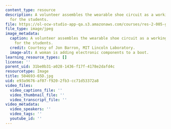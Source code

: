 ```yaml
---
content_type: resource
description: A volunteer assembles the wearable shoe circuit as a working demonstration
  for the students.
file: https://ol-ocw-studio-app-qa.s3.amazonaws.com/courses/res-2-005-girls-who-build-make-your-own-wearables-workshop-spring-2015/e93a9676af07f9202fb3cc71d53372a8_504693-65D.jpg
file_type: image/jpeg
image_metadata:
  caption: A volunteer assembles the wearable shoe circuit as a working demonstration
    for the students.
  credit: Courtesy of Jon Barron, MIT Lincoln Laboratory.
  image-alt: A woman is adding electronic components to a boot.
learning_resource_types: []
license: ''
parent_uid: 31be0b31-a028-1436-f17f-4178e2dafd4c
resourcetype: Image
title: 504693-65D.jpg
uid: e93a9676-af07-f920-2fb3-cc71d53372a8
video_files:
  video_captions_file: ''
  video_thumbnail_file: ''
  video_transcript_file: ''
video_metadata:
  video_speakers: ''
  video_tags: ''
  youtube_id: ''
---
```


